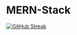 # MERN-Stack




[![GitHub Streak](https://nirzak-streak-stats.vercel.app?user=fahim-nion&theme=dark)](https://git.io/streak-stats)
